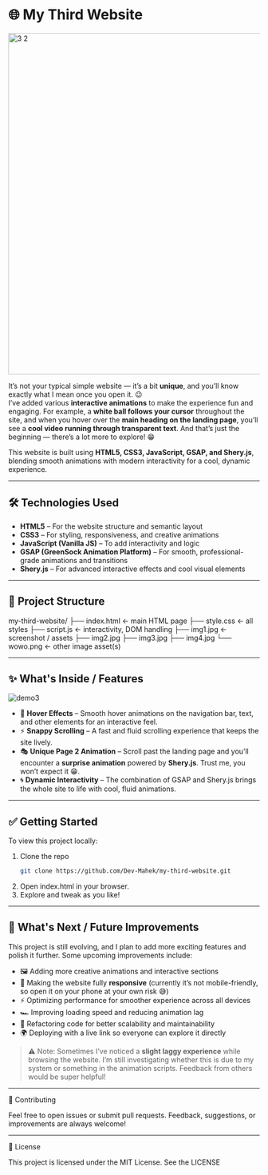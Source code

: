 # 🌐 My Third Website

<img width="1349" height="683" alt="3 2" src="https://github.com/user-attachments/assets/2a8fa9c2-1b2c-4d19-a6e8-e823b05cad34" />


It’s not your typical simple website — it’s a bit **unique**, and you’ll know exactly what I mean once you open it. 😉  
I’ve added various **interactive animations** to make the experience fun and engaging. For example, a **white ball follows your cursor** throughout the site, and when you hover over the **main heading on the landing page**, you’ll see a **cool video running through transparent text**. And that’s just the beginning — there’s a lot more to explore! 😁  

This website is built using **HTML5, CSS3, JavaScript, GSAP, and Shery.js**, blending smooth animations with modern interactivity for a cool, dynamic experience.

---

## 🛠️ Technologies Used

- **HTML5** – For the website structure and semantic layout  
- **CSS3** – For styling, responsiveness, and creative animations  
- **JavaScript (Vanilla JS)** – To add interactivity and logic  
- **GSAP (GreenSock Animation Platform)** – For smooth, professional-grade animations and transitions  
- **Shery.js** – For advanced interactive effects and cool visual elements

---

## 📂 Project Structure

my-third-website/
├── index.html ← main HTML page
├── style.css ← all styles
├── script.js ← interactivity, DOM handling
├── img1.jpg ← screenshot / assets
├── img2.jpg
├── img3.jpg
├── img4.jpg
└── wowo.png ← other image asset(s)


---

## ✨ What's Inside / Features
![demo3](https://github.com/user-attachments/assets/4870d799-b955-4437-95db-b42d504ee27a)
- 🎨 **Hover Effects** – Smooth hover animations on the navigation bar, text, and other elements for an interactive feel.  
- ⚡ **Snappy Scrolling** – A fast and fluid scrolling experience that keeps the site lively.  
- 🎭 **Unique Page 2 Animation** – Scroll past the landing page and you’ll encounter a **surprise animation** powered by **Shery.js**. Trust me, you won’t expect it 😁.  
- 🌀 **Dynamic Interactivity** – The combination of GSAP and Shery.js brings the whole site to life with cool, fluid animations.

---

## ✅ Getting Started

To view this project locally:

1. Clone the repo  
   ```bash
   git clone https://github.com/Dev-Mahek/my-third-website.git
2. Open index.html in your browser.
3. Explore and tweak as you like!

---

## 🚀 What's Next / Future Improvements

This project is still evolving, and I plan to add more exciting features and polish it further. Some upcoming improvements include:

- 🖼️ Adding more creative animations and interactive sections  
- 📱 Making the website fully **responsive** (currently it’s not mobile-friendly, so open it on your phone at your own risk 😅)  
- ⚡ Optimizing performance for smoother experience across all devices  
- 🏎️ Improving loading speed and reducing animation lag  
- 🔧 Refactoring code for better scalability and maintainability  
- 🌍 Deploying with a live link so everyone can explore it directly  

> ⚠️ Note: Sometimes I’ve noticed a **slight laggy experience** while browsing the website. I’m still investigating whether this is due to my system or something in the animation scripts. Feedback from others would be super helpful!

---

🤝 Contributing

Feel free to open issues or submit pull requests. Feedback, suggestions, or improvements are always welcome!

---

📄 License

This project is licensed under the MIT License. See the LICENSE
